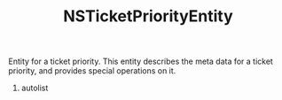 ﻿---
uid: crmscript_ref_NSTicketPriorityEntity
title: NSTicketPriorityEntity
intellisense: Void.NSTicketPriorityEntity
keywords: NSTicketPriorityEntity
so.topic: reference
---

Entity for a ticket priority. This entity describes the meta data for a ticket priority, and provides special operations on it.

1. autolist 

